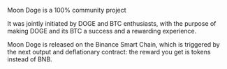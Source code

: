 Moon Doge is a 100% community project

It was jointly initiated by DOGE and BTC enthusiasts, with the purpose of making DOGE and its BTC a success and a rewarding experience.

Moon Doge is released on the Binance Smart Chain, which is triggered by the next output and deflationary contract: the reward you get is tokens instead of BNB.
